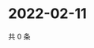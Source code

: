 # 2022-02-11

共 0 条

<!-- BEGIN WEIBO -->
<!-- 最后更新时间 Fri Feb 11 2022 12:17:28 GMT+0800 (China Standard Time) -->

<!-- END WEIBO -->

